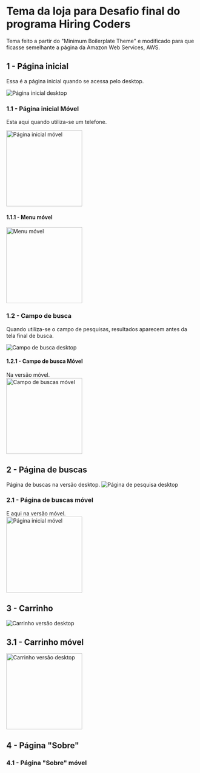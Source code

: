 # Tema da loja para Desafio final do programa Hiring Coders

Tema feito a partir do "Minimum Boilerplate Theme" e modificado para que ficasse semelhante a página da Amazon Web Services, AWS.


## 1 - Página inicial

Essa é a página inicial quando se acessa pelo desktop.

![Página inicial desktop](./assets/home-desktop.png)
### 1.1 - Página inicial Móvel
Esta aqui quando utiliza-se um telefone.

<img alt="Página inicial móvel" src="./assets/home-movel.png" alt="drawing" width="200"/>

#### 1.1.1 - Menu móvel
<img alt="Menu móvel" src="./assets/menu-movel.png" alt="drawing" width="200"/>

### 1.2 - Campo de busca
Quando utiliza-se o campo de pesquisas, resultados aparecem antes da tela final de busca.

![Campo de busca desktop](./assets/busca-desktop.png)
#### 1.2.1 - Campo de busca Móvel
Na versão móvel. <br>
<img alt="Campo de buscas móvel" src="./assets/busca-movel.png" alt="drawing" width="200"/>

## 2 - Página de buscas
Página de buscas na versão desktop.
![Página de pesquisa desktop](./assets/pesquisa-desktop.png)

### 2.1 - Página de buscas móvel
E aqui na versão móvel. <br>
<img alt="Página inicial móvel" src="./assets/pesquisa-movel.png" alt="drawing" width="200"/>

## 3 - Carrinho
![Carrinho versão desktop](./assets/carrinho-desktop.png)
## 3.1 - Carrinho móvel
<img alt="Carrinho versão desktop" src="./assets/carrinho-movel.png" alt="drawing" width="200"/>

## 4 - Página "Sobre"

### 4.1 - Página "Sobre" móvel
 

